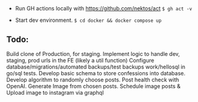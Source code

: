 ## 

- Run GH actions locally with https://github.com/nektos/act
    `$ gh act -v`

- Start dev environment.
    `$ cd docker && docker compose up`



Todo:
-----
Build clone of Production, for staging.
Implement logic to handle dev, staging, prod urls in the FE (likely a util function)
Configure database/migrations/automated backups/test backups work/hellosql in go/sql tests.
Develop basic schema to store confessions into database.
Develop algorithm to randomly choose posts.
Post health check with OpenAI.
Generate Image from chosen posts.
Schedule image posts & Upload image to instagram via graphql

